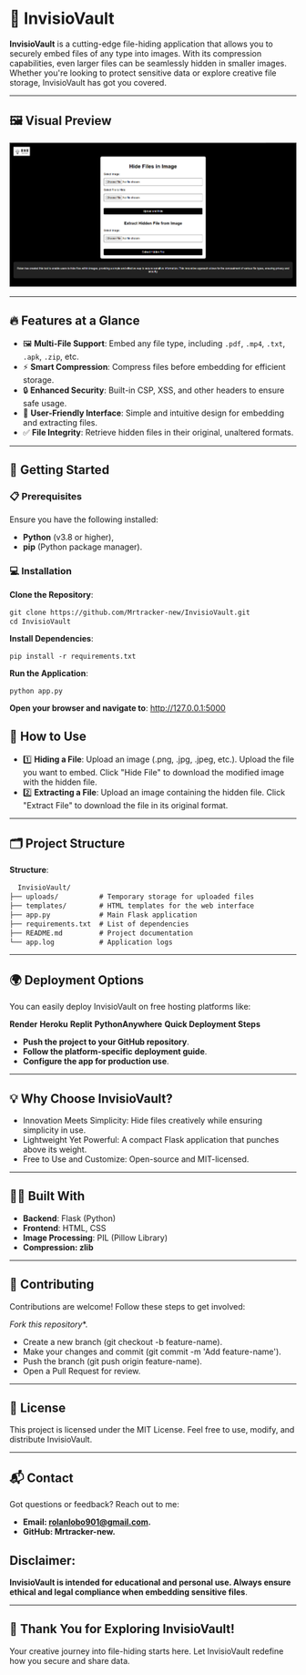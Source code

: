 # 🌟 InvisioVault

**InvisioVault** is a cutting-edge file-hiding application that allows you to securely embed files of any type into images. With its compression capabilities, even larger files can be seamlessly hidden in smaller images. Whether you're looking to protect sensitive data or explore creative file storage, InvisioVault has got you covered.  

---

## 🖼️ Visual Preview

![InvisioVault Interface](screenshots/main_page.png)

---

## 🔥 Features at a Glance
- 🖼️ **Multi-File Support**: Embed any file type, including `.pdf`, `.mp4`, `.txt`, `.apk`, `.zip`, etc.
- ⚡ **Smart Compression**: Compress files before embedding for efficient storage.
- 🔒 **Enhanced Security**: Built-in CSP, XSS, and other headers to ensure safe usage.
- 🎨 **User-Friendly Interface**: Simple and intuitive design for embedding and extracting files.
- ✅ **File Integrity**: Retrieve hidden files in their original, unaltered formats.

---

## 🚀 Getting Started

### 📋 Prerequisites
Ensure you have the following installed:
- **Python** (v3.8 or higher),
- **pip** (Python package manager).

### 💻 Installation

**Clone the Repository**:

    git clone https://github.com/Mrtracker-new/InvisioVault.git
    cd InvisioVault
**Install Dependencies**:

    pip install -r requirements.txt
**Run the Application**:

    python app.py
**Open your browser and navigate to**:
http://127.0.0.1:5000

## 🎯 How to Use
- 1️⃣ **Hiding a File**:
Upload an image (.png, .jpg, .jpeg, etc.).
Upload the file you want to embed.
Click "Hide File" to download the modified image with the hidden file.
- 2️⃣ **Extracting a File**:
Upload an image containing the hidden file.
Click "Extract File" to download the file in its original format.

---

## 🗂️ Project Structure
**Structure**:

      InvisioVault/
    ├── uploads/          # Temporary storage for uploaded files
    ├── templates/        # HTML templates for the web interface
    ├── app.py            # Main Flask application
    ├── requirements.txt  # List of dependencies
    ├── README.md         # Project documentation
    └── app.log           # Application logs

---

## 🌍 Deployment Options
You can easily deploy InvisioVault on free hosting platforms like:

**Render**
**Heroku**
**Replit**
**PythonAnywhere**
**Quick Deployment Steps**
- **Push the project to your GitHub repository**.
- **Follow the platform-specific deployment guide**.
- **Configure the app for production use**.

---

## 💡 Why Choose InvisioVault?
- Innovation Meets Simplicity: Hide files creatively while ensuring simplicity in use.
- Lightweight Yet Powerful: A compact Flask application that punches above its weight.
- Free to Use and Customize: Open-source and MIT-licensed.

---

## 👨‍💻 Built With
- **Backend**: Flask (Python)
- **Frontend**: HTML, CSS
- **Image Processing**: PIL (Pillow Library)
- **Compression: zlib**

---

## 🤝 Contributing
Contributions are welcome! Follow these steps to get involved:

*Fork this repository**.
- Create a new branch (git checkout -b feature-name).
- Make your changes and commit (git commit -m 'Add feature-name').
- Push the branch (git push origin feature-name).
- Open a Pull Request for review.

---

## 📜 License
This project is licensed under the MIT License. Feel free to use, modify, and distribute InvisioVault.

---

## 📬 Contact
Got questions or feedback? Reach out to me:

- **Email: rolanlobo901@gmail.com.**
- **GitHub: Mrtracker-new.**
## Disclaimer: 
**InvisioVault is intended for educational and personal use. Always ensure ethical and legal compliance when embedding sensitive files**.

---

## 🎉 Thank You for Exploring InvisioVault!
Your creative journey into file-hiding starts here. Let InvisioVault redefine how you secure and share data.
